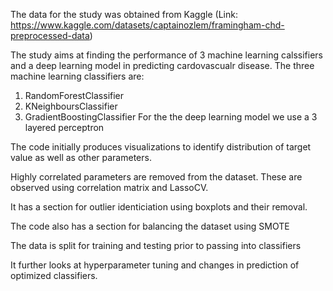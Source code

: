 The data for the study was obtained from Kaggle (Link: https://www.kaggle.com/datasets/captainozlem/framingham-chd-preprocessed-data)

The study aims at finding the performance of 3 machine learning calssifiers and a deep learning model in predicting cardovascualr disease.
The three machine learning classifiers are:
  1. RandomForestClassifier
  2. KNeighboursClassifier
  3. GradientBoostingClassifier
For the the deep learning model we use a 3 layered perceptron

The code initially produces visualizations to identify distribution of target value as well as other parameters.

Highly correlated parameters are removed from the dataset. These are observed using correlation matrix and LassoCV. 

It has a section for outlier identiciation using boxplots and their removal.

The code also has a section for balancing the dataset using SMOTE

The data is split for training and testing prior to passing into classifiers

It further looks at hyperparameter tuning and changes in prediction of optimized classifiers.
